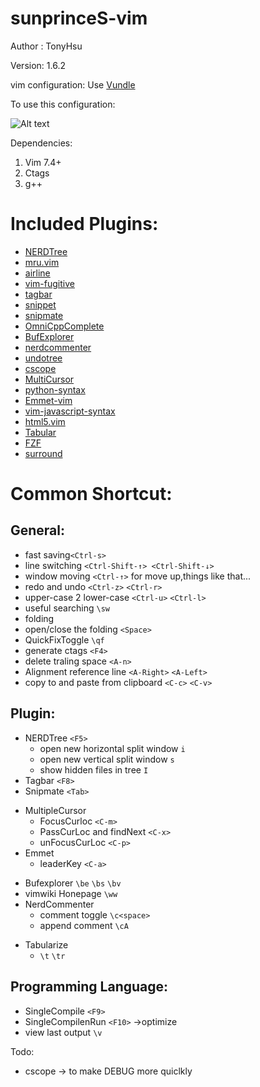 sunprinceS-vim
========
Author : TonyHsu

Version: 1.6.2

vim configuration:
Use [Vundle](https://github.com/gmarik/Vundle.vim)

To use this configuration:

![Alt text](http://i.imgur.com/VGNImAE.png)

Dependencies:

1. Vim 7.4+
2. Ctags
3. g++

Included Plugins:
======
* [NERDTree](https://github.com/scrooloose/nerdtree)
* [mru.vim](https://github.com/vim-scripts/mru.vim)
* [airline](https://github.com/bling/vim-airline)
* [vim-fugitive](https://github.com/tpope/vim-fugitive)
* [tagbar](https://github.com/majutsushi/tagbar)
* [snippet](https://github.com/honza/vim-snippets)
* [snipmate](https://github.com/garbas/vim-snipmate)
* [OmniCppComplete](https://github.com/vim-scripts/OmniCppComplete)
* [BufExplorer](https://github.com/jlanzarotta/bufexplorer)
* [nerdcommenter](https://github.com/scrooloose/nerdcommenter)
* [undotree](https://github.com/mbbill/undotree)
* [cscope](https://github.com/vim-scripts/cscope.vim)
* [MultiCursor](https://github.com/terryma/vim-multiple-cursors)
* [python-syntax](https://github.com/hdima/python-syntax)
* [Emmet-vim](https://github.com/mattn/emmet-vim)
* [vim-javascript-syntax](https://github.com/jelera/vim-javascript-syntax)
* [html5.vim](https://github.com/othree/html5.vim)
* [Tabular](https://github.com/godlygeek/tabular)
* [FZF](https://github.com/junegunn/fzf)
* [surround](https://github.com/tpope/vim-surround)

Common Shortcut:
=======

General:
-----
+ fast saving`<Ctrl-s>`
+ line switching `<Ctrl-Shift-↑> <Ctrl-Shift-↓>` 
+ window moving `<Ctrl-↑>` for move up,things like that...
+ redo and undo `<Ctrl-z>` `<Ctrl-r>`
+ upper-case 2 lower-case `<Ctrl-u>` `<Ctrl-l>`
+ useful searching `\sw`
+ folding 
+ open/close the folding `<Space>`
+ QuickFixToggle `\qf`
+ generate ctags `<F4>`
+ delete traling space `<A-n>`
+ Alignment reference line `<A-Right>` `<A-Left>`
+ copy to and paste from clipboard `<C-c>`  `<C-v>`

Plugin:
------
+ NERDTree `<F5>`
	+ open new horizontal split window `i`
	+ open new vertical split window `s`
	+ show hidden files in tree `I`
+ Tagbar `<F8>`
+ Snipmate `<Tab>` 
* MultipleCursor
    + FocusCurloc `<C-m>`
    + PassCurLoc and findNext  `<C-x>`
    + unFocusCurLoc `<C-p>`
* Emmet
    + leaderKey `<C-a>`
+ Bufexplorer `\be` `\bs` `\bv`
+ vimwiki Honepage `\ww`
+ NerdCommenter
	+ comment toggle `\c<space>`
	+ append comment `\cA`
* Tabularize
	+ `\t` `\tr`

Programming Language:
-------
+ SingleCompile `<F9>`
+ SingleCompilenRun `<F10>`
	->optimize <C-F9> <C-F10>
+ view last output `\v`

Todo:
+ cscope -> to make DEBUG more quiclkly

